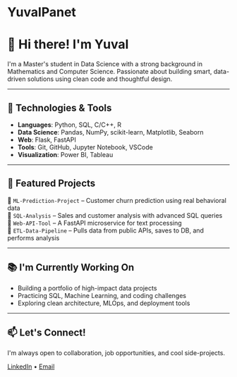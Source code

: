 # YuvalPanet

# 👋 Hi there! I'm Yuval

I'm a Master's student in Data Science with a strong background in Mathematics and Computer Science. Passionate about building smart, data-driven solutions using clean code and thoughtful design.

---

## 🧰 Technologies & Tools

- **Languages**: Python, SQL, C/C++, R  
- **Data Science**: Pandas, NumPy, scikit-learn, Matplotlib, Seaborn  
- **Web**: Flask, FastAPI  
- **Tools**: Git, GitHub, Jupyter Notebook, VSCode  
- **Visualization**: Power BI, Tableau

---

## 🚀 Featured Projects

🔹 `ML-Prediction-Project` – Customer churn prediction using real behavioral data  
🔹 `SQL-Analysis` – Sales and customer analysis with advanced SQL queries  
🔹 `Web-API-Tool` – A FastAPI microservice for text processing  
🔹 `ETL-Data-Pipeline` – Pulls data from public APIs, saves to DB, and performs analysis

---

## 📚 I'm Currently Working On

- Building a portfolio of high-impact data projects  
- Practicing SQL, Machine Learning, and coding challenges  
- Exploring clean architecture, MLOps, and deployment tools

---

## 📫 Let's Connect!

I'm always open to collaboration, job opportunities, and cool side-projects.

[LinkedIn](https://www.linkedin.com/in/yuvalpanet/) • [Email](#)
